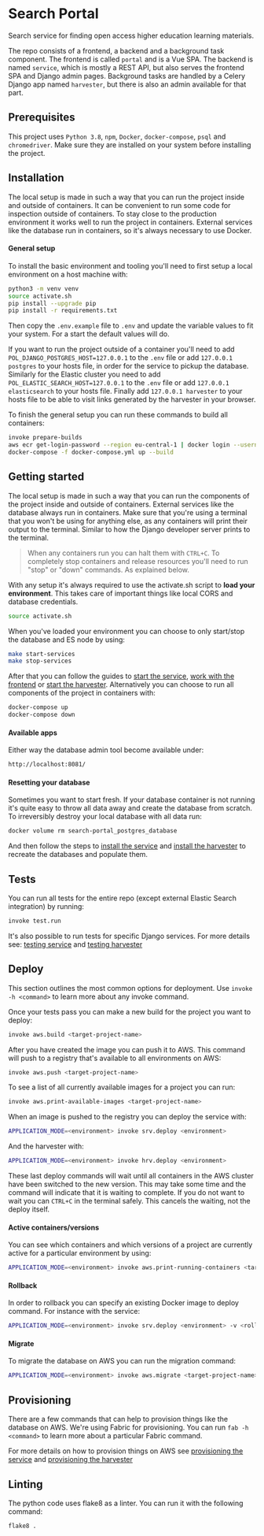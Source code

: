 Search Portal
=============

Search service for finding open access higher education learning materials.

The repo consists of a frontend, a backend and a background task component.
The frontend is called ``portal`` and is a Vue SPA.
The backend is named ``service``, which is mostly a REST API, but also serves the frontend SPA and Django admin pages.
Background tasks are handled by a Celery Django app named ``harvester``,
but there is also an admin available for that part.


Prerequisites
-------------

This project uses ``Python 3.8``, ``npm``, ``Docker``, ``docker-compose``, ``psql`` and ``chromedriver``.
Make sure they are installed on your system before installing the project.


Installation
------------

The local setup is made in such a way that you can run the project inside and outside of containers.
It can be convenient to run some code for inspection outside of containers.
To stay close to the production environment it works well to run the project in containers.
External services like the database run in containers, so it's always necessary to use Docker.


#### General setup

To install the basic environment and tooling you'll need to first setup a local environment on a host machine with:

```bash
python3 -m venv venv
source activate.sh
pip install --upgrade pip
pip install -r requirements.txt
```

Then copy the ``.env.example`` file to ``.env`` and update the variable values to fit your system.
For a start the default values will do.

If you want to run the project outside of a container you'll need to add ``POL_DJANGO_POSTGRES_HOST=127.0.0.1``
to the ``.env`` file or add ``127.0.0.1 postgres`` to your hosts file, in order for the service to pickup the database.
Similarly for the Elastic cluster you need to add ``POL_ELASTIC_SEARCH_HOST=127.0.0.1`` to the ``.env`` file
or add ``127.0.0.1 elasticsearch`` to your hosts file.
Finally add ``127.0.0.1 harvester`` to your hosts file to be able to visit links generated by the harvester
in your browser.

To finish the general setup you can run these commands to build all containers:

```bash
invoke prepare-builds
aws ecr get-login-password --region eu-central-1 | docker login --username AWS --password-stdin 017973353230.dkr.ecr.eu-central-1.amazonaws.com
docker-compose -f docker-compose.yml up --build
```


Getting started
---------------

The local setup is made in such a way that you can run the components of the project inside and outside of containers.
External services like the database always run in containers.
Make sure that you're using a terminal that you won't be using for anything else, 
as any containers will print their output to the terminal.
Similar to how the Django developer server prints to the terminal.

> When any containers run you can halt them with ``CTRL+C``.
> To completely stop containers and release resources you'll need to run "stop" or "down" commands.
> As explained below.

With any setup it's always required to use the activate.sh script to **load your environment**.
This takes care of important things like local CORS and database credentials.

```bash
source activate.sh
```

When you've loaded your environment you can choose to only start/stop the database and ES node by using:

```bash
make start-services
make stop-services
```

After that you can follow the guides to [start the service](service/README.md),
[work with the frontend](portal/README.md) or [start the harvester](harvester/README.md).
Alternatively you can choose to run all components of the project in containers with:

```bash
docker-compose up
docker-compose down
```


#### Available apps

Either way the database admin tool become available under:

```bash
http://localhost:8081/
```


#### Resetting your database

Sometimes you want to start fresh.
If your database container is not running it's quite easy to throw all data away and create the database from scratch.
To irreversibly destroy your local database with all data run:

```bash
docker volume rm search-portal_postgres_database
```

And then follow the steps to [install the service](service/README.md#installation) and
[install the harvester](harvester/README.md#installation) to recreate the databases and populate them.


Tests
-----

You can run all tests for the entire repo (except external Elastic Search integration) by running:

```bash
invoke test.run
```

It's also possible to run tests for specific Django services.
For more details see: [testing service](service/README.md#tests) and
[testing harvester](harvester/README.md#tests)


Deploy
------

This section outlines the most common options for deployment.
Use ``invoke -h <command>`` to learn more about any invoke command.

Once your tests pass you can make a new build for the project you want to deploy:

```bash
invoke aws.build <target-project-name>
```

After you have created the image you can push it to AWS.
This command will push to a registry that's available to all environments on AWS:

```bash
invoke aws.push <target-project-name>
```

To see a list of all currently available images for a project you can run:

```bash
invoke aws.print-available-images <target-project-name>
```

When an image is pushed to the registry you can deploy the service with:

```bash
APPLICATION_MODE=<environment> invoke srv.deploy <environment>
```

And the harvester with:

```bash
APPLICATION_MODE=<environment> invoke hrv.deploy <environment>
```

These last deploy commands will wait until all containers in the AWS cluster have been switched to the new version.
This may take some time and the command will indicate that it is waiting to complete.
If you do not want to wait you can `CTRL+C` in the terminal safely. This cancels the waiting, not the deploy itself.


#### Active containers/versions

You can see which containers and which versions of a project are currently active for a particular environment by using:

```bash
APPLICATION_MODE=<environment> invoke aws.print-running-containers <target-project-name> <environment>
```


#### Rollback

In order to rollback you can specify an existing Docker image to deploy command.
For instance with the service:

```bash
APPLICATION_MODE=<environment> invoke srv.deploy <environment> -v <rollback-version>
```


#### Migrate

To migrate the database on AWS you can run the migration command:

```bash
APPLICATION_MODE=<environment> invoke aws.migrate <target-project-name> <environment>
```


Provisioning
------------

There are a few commands that can help to provision things like the database on AWS.
We're using Fabric for provisioning.
You can run ``fab -h <command>`` to learn more about a particular Fabric command.

For more details on how to provision things on AWS see [provisioning the service](service/README.md#provisioning) and
[provisioning the harvester](harvester/README.md#provisioning)


Linting
-------

The python code uses flake8 as a linter. You can run it with the following command:

```bash
flake8 .
```

